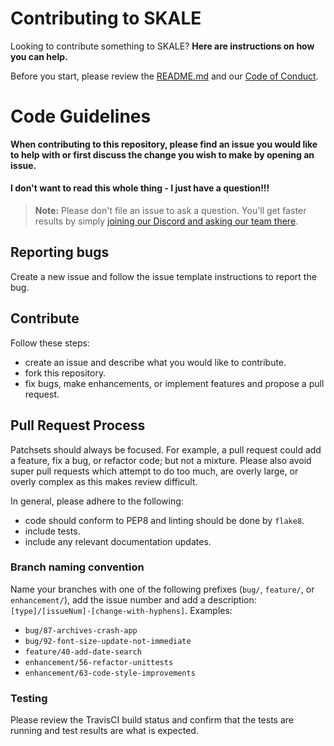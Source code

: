 # Contributing to SKALE

Looking to contribute something to SKALE? **Here are instructions on how you can help.**

Before you start, please review the [README.md](https://github.com/skalenetwork/skale.py/blob/master/README.md) and our [Code of Conduct](https://github.com/skalenetwork/skale.py/blob/master/CODE_OF_CONDUCT.md).

# Code Guidelines

**When contributing to this repository, please find an issue you would like to help with or first discuss the change you wish to make by opening an issue.**

#### I don't want to read this whole thing - I just have a question!!!

> **Note:** Please don't file an issue to ask a question. You'll get faster results by simply [joining our Discord and asking our team there](https://discord.gg/vvUtWJB).

## Reporting bugs

Create a new issue and follow the issue template instructions to report the bug.

## Contribute

Follow these steps:

-   create an issue and describe what you would like to contribute.
-   fork this repository.
-   fix bugs, make enhancements, or implement features and propose a pull request.

## Pull Request Process

Patchsets should always be focused. For example, a pull request could add a feature, fix a bug, or refactor code; but not a mixture. Please also avoid super pull requests which attempt to do too much, are overly large, or overly complex as this makes review difficult.

In general, please adhere to the following:

-   code should conform to PEP8 and linting should be done by `flake8`.
-   include tests.
-   include any relevant documentation updates.

### Branch naming convention

Name your branches with one of the following prefixes (`bug/`, `feature/`, or `enhancement/`), add the issue number and add a description: `[type]/[issueNum]-[change-with-hyphens]`. Examples:

-   `bug/87-archives-crash-app`
-   `bug/92-font-size-update-not-immediate`
-   `feature/40-add-date-search`
-   `enhancement/56-refactor-unittests`
-   `enhancement/63-code-style-improvements`

### Testing

Please review the TravisCI build status and confirm that the tests are running and test results are what is expected.

